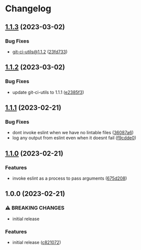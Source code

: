 # Changelog

## [1.1.3](https://github.com/Sleavely/eslint-pullrequest/compare/v1.1.2...v1.1.3) (2023-03-02)


### Bug Fixes

* git-ci-utils@1.1.2 ([23fd733](https://github.com/Sleavely/eslint-pullrequest/commit/23fd733129d8c70113af65d46b4435e8685cc879))

## [1.1.2](https://github.com/Sleavely/eslint-pullrequest/compare/v1.1.1...v1.1.2) (2023-03-02)


### Bug Fixes

* update git-ci-utils to 1.1.1 ([e2385f3](https://github.com/Sleavely/eslint-pullrequest/commit/e2385f3cd190afe069b6bfa1fb127945477f6693))

## [1.1.1](https://github.com/Sleavely/eslint-pullrequest/compare/v1.1.0...v1.1.1) (2023-02-21)


### Bug Fixes

* dont invoke eslint when we have no lintable files ([36087a6](https://github.com/Sleavely/eslint-pullrequest/commit/36087a6fea391a3e7a2669a3d55e9659dcc0c662))
* log any output from eslint even when it doesnt fail ([f9cdde0](https://github.com/Sleavely/eslint-pullrequest/commit/f9cdde0b9d567132a626d683a482db20b3f3d6c1))

## [1.1.0](https://github.com/Sleavely/eslint-pullrequest/compare/v1.0.0...v1.1.0) (2023-02-21)


### Features

* invoke eslint as a process to pass arguments ([675d208](https://github.com/Sleavely/eslint-pullrequest/commit/675d2086228f6c4e3713150975f12f07b04f6315))

## 1.0.0 (2023-02-21)


### ⚠ BREAKING CHANGES

* initial release

### Features

* initial release ([c821072](https://github.com/Sleavely/eslint-pullrequest/commit/c821072a123e643a2b8f2e55165f02ac9f505227))
